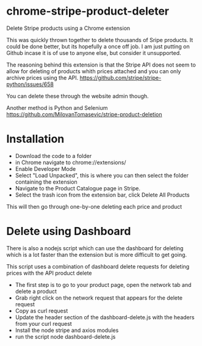 # chrome-stripe-product-deleter
Delete Stripe products using a Chrome extension

This was quickly thrown together to delete thousands of Sripe products.
It could be done better, but its hopefully a once off job. I am just putting on Github incase it is of use to anyone else, but consider it unsupported.

The reasoning behind this extension is that the Stripe API does not seem to allow for deleting of products whith prices attached and you can only archive prices using the API.
https://github.com/stripe/stripe-python/issues/658

You can delete these through the website admin though.

Another method is Python and Selenium https://github.com/MilovanTomasevic/stripe-product-deletion

# Installation

- Download the code to a folder
- in Chrome navigate to chrome://extensions/
- Enable Developer Mode
- Select "Load Unpacked", this is where you can then select the folder containing the extension
- Navigate to the Product Catalogue page in Stripe.
- Select the trash icon from the extension bar, click Delete All Products

This will then go through one-by-one deleting each price and product

# Delete using Dashboard

There is also a nodejs script which can use the dashboard for deleting which is a lot faster than the extension but is more difficult to get going.

This script uses a combination of dashboard delete requests for deleting prices with the API product delete

- The first step is to go to your product page, open the network tab and delete a product
- Grab right click on the network request that appears for the delete request
- Copy as curl request
- Update the header section of the dashboard-delete.js with the headers from your curl request
- Install the node stripe and axios modules
- run the script node dashboard-delete.js
